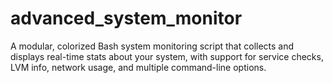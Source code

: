 # advanced_system_monitor
A modular, colorized Bash system monitoring script that collects and displays real-time stats about your system, with support for service checks, LVM info, network usage, and multiple command-line options.
